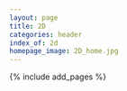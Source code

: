 ```yaml
---
layout: page
title: 2D
categories: header
index_of: 2d
homepage_image: 2D_home.jpg
---
```


{% include add_pages %}
